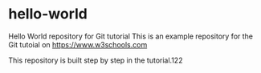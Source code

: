 # hello-world

Hello World repository for Git tutorial
This is an example repository for the Git tutoial on https://www.w3schools.com

This repository is built step by step in the tutorial.122

